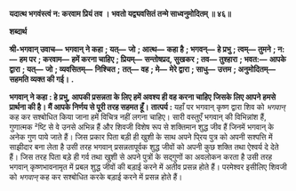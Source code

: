 **यदात्थ भगवंस्त्वं न: करवाम प्रियं तव ।** **भवतो यद्व्यवसितं तन्मे साध्वनुमोदितम् ॥ ४६॥** 

**शब्दार्थ** 

**श्री-भगवान् उवाच—** **भगवान् ने कहा** **; यत्—** **जो** **; आत्थ—** **कहा है** **; भगवन्—** **हे प्रभु** **; त्वम्—** **तुमने** **; न:—** **हम पर** **; करवाम—** **हमें करना चाहिए** **; प्रियम्—** **सन्तोषप्रद, सुखकर** **; तव—** **तुश्हारा** **; भवत:—** **आपके द्वारा** **; यत्—** **जो** **; व्यवसितम्—** **निश्चित** **;** **तत्—** **वह** **; मे—** **मेरे द्वारा** **; साधु—** **उत्तम** **; अनुमोदितम्—** **सहमति व्यक्त की गई।** **.** 

**भगवान् ने कहा : हे प्रभु, आपकी प्रसन्नता के लिए हमें अवश्य ही वह करना चाहिए** **जिसके लिए आपने हमसे प्रार्थना की है। मैं आपके निर्णय से पूरी तरह सहमत हूँ।** **तात्पर्य :** यहाँ पर भगवान् कृष्ण द्वारा शिव को *भगवान्* कह कर सश्बोधित किया जाना हमें विचित्र नहीं लगना चाहिए। सारी वस्तुएँ भगवान् की विभिन्नांश हैं, गुणात्मक ²ष्टि से वे उनसे अभिन्न हैं और शिवजी विशेष रूप से शक्तिमान शुद्ध जीव हैं जिनमें भगवान् के अनेक गुण पाये जाते हैं। जिस प्रकार पिता बड़ी ही खुशी के साथ अपने पि्रय पुत्र को अपनी सश्पत्ति में साझीदार बना लेता है उसी तरह भगवान् प्रसन्नतापूर्वक शुद्ध जीवों को अपनी कुछ शक्ति तथा ऐश्वर्य दे देते हैं। जिस तरह पिता बड़े ही गर्व तथा खुशी से अपने पुत्रों के सद्गुणों का अवलोकन करता है उसी तरह भगवान् कृष्णभावनामृत में प्रबल शुद्ध जीवों की बड़ाई करने में अतीव प्रसन्न होते हैं। परमेश्वर इसीलिए शिवजी को *भगवान्* कह कर सश्बोधित करके बड़ाई करने में प्रसन्न होते हैं।  